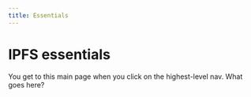 ```yaml
---
title: Essentials
---
```


# IPFS essentials

You get to this main page when you click on the highest-level nav. What goes here?
